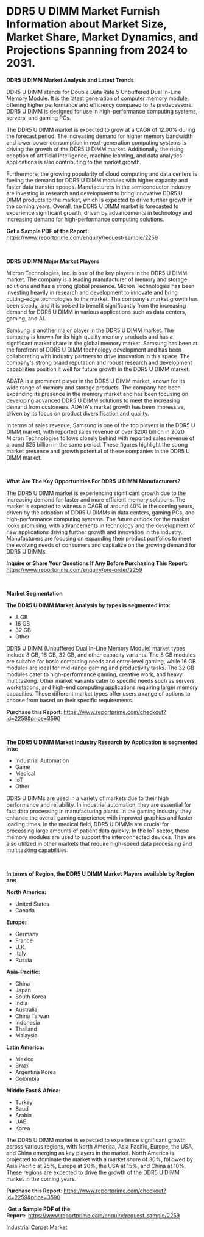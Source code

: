 <p><h1>DDR5 U DIMM Market Furnish Information about Market Size, Market Share, Market Dynamics, and Projections Spanning from 2024 to 2031.</h1></p><p><strong>DDR5 U DIMM Market Analysis and Latest Trends</strong></p>
<p><p>DDR5 U DIMM stands for Double Data Rate 5 Unbuffered Dual In-Line Memory Module. It is the latest generation of computer memory module, offering higher performance and efficiency compared to its predecessors. DDR5 U DIMM is designed for use in high-performance computing systems, servers, and gaming PCs.</p><p>The DDR5 U DIMM market is expected to grow at a CAGR of 12.00% during the forecast period. The increasing demand for higher memory bandwidth and lower power consumption in next-generation computing systems is driving the growth of the DDR5 U DIMM market. Additionally, the rising adoption of artificial intelligence, machine learning, and data analytics applications is also contributing to the market growth.</p><p>Furthermore, the growing popularity of cloud computing and data centers is fueling the demand for DDR5 U DIMM modules with higher capacity and faster data transfer speeds. Manufacturers in the semiconductor industry are investing in research and development to bring innovative DDR5 U DIMM products to the market, which is expected to drive further growth in the coming years. Overall, the DDR5 U DIMM market is forecasted to experience significant growth, driven by advancements in technology and increasing demand for high-performance computing solutions.</p></p>
<p><strong>Get a Sample PDF of the Report:&nbsp;</strong> <a href="https://www.reportprime.com/enquiry/request-sample/2259">https://www.reportprime.com/enquiry/request-sample/2259</a></p>
<p>&nbsp;</p>
<p><strong>DDR5 U DIMM Major Market Players</strong></p>
<p><p>Micron Technologies, Inc. is one of the key players in the DDR5 U DIMM market. The company is a leading manufacturer of memory and storage solutions and has a strong global presence. Micron Technologies has been investing heavily in research and development to innovate and bring cutting-edge technologies to the market. The company's market growth has been steady, and it is poised to benefit significantly from the increasing demand for DDR5 U DIMM in various applications such as data centers, gaming, and AI.</p><p>Samsung is another major player in the DDR5 U DIMM market. The company is known for its high-quality memory products and has a significant market share in the global memory market. Samsung has been at the forefront of DDR5 U DIMM technology development and has been collaborating with industry partners to drive innovation in this space. The company's strong brand reputation and robust research and development capabilities position it well for future growth in the DDR5 U DIMM market.</p><p>ADATA is a prominent player in the DDR5 U DIMM market, known for its wide range of memory and storage products. The company has been expanding its presence in the memory market and has been focusing on developing advanced DDR5 U DIMM solutions to meet the increasing demand from customers. ADATA's market growth has been impressive, driven by its focus on product diversification and quality.</p><p>In terms of sales revenue, Samsung is one of the top players in the DDR5 U DIMM market, with reported sales revenue of over $200 billion in 2020. Micron Technologies follows closely behind with reported sales revenue of around $25 billion in the same period. These figures highlight the strong market presence and growth potential of these companies in the DDR5 U DIMM market.</p></p>
<p>&nbsp;</p>
<p><strong>What Are The Key Opportunities For DDR5 U DIMM Manufacturers?</strong></p>
<p><p>The DDR5 U DIMM market is experiencing significant growth due to the increasing demand for faster and more efficient memory solutions. The market is expected to witness a CAGR of around 40% in the coming years, driven by the adoption of DDR5 U DIMMs in data centers, gaming PCs, and high-performance computing systems. The future outlook for the market looks promising, with advancements in technology and the development of new applications driving further growth and innovation in the industry. Manufacturers are focusing on expanding their product portfolios to meet the evolving needs of consumers and capitalize on the growing demand for DDR5 U DIMMs.</p></p>
<p><strong>Inquire or Share Your Questions If Any Before Purchasing This Report:</strong> <a href="https://www.reportprime.com/enquiry/pre-order/2259">https://www.reportprime.com/enquiry/pre-order/2259</a></p>
<p>&nbsp;</p>
<p><strong>Market Segmentation</strong></p>
<p><strong>The DDR5 U DIMM Market Analysis by types is segmented into:</strong></p>
<p><ul><li>8 GB</li><li>16 GB</li><li>32 GB</li><li>Other</li></ul></p>
<p><p>DDR5 U DIMM (Unbuffered Dual In-Line Memory Module) market types include 8 GB, 16 GB, 32 GB, and other capacity variants. The 8 GB modules are suitable for basic computing needs and entry-level gaming, while 16 GB modules are ideal for mid-range gaming and productivity tasks. The 32 GB modules cater to high-performance gaming, creative work, and heavy multitasking. Other market variants cater to specific needs such as servers, workstations, and high-end computing applications requiring larger memory capacities. These different market types offer users a range of options to choose from based on their specific requirements.</p></p>
<p><strong>Purchase this Report:&nbsp;</strong><a href="https://www.reportprime.com/checkout?id=2259&price=3590">https://www.reportprime.com/checkout?id=2259&price=3590</a></p>
<p>&nbsp;</p>
<p><strong>The DDR5 U DIMM Market Industry Research by Application is segmented into:</strong></p>
<p><ul><li>Industrial Automation</li><li>Game</li><li>Medical</li><li>IoT</li><li>Other</li></ul></p>
<p><p>DDR5 U DIMMs are used in a variety of markets due to their high performance and reliability. In industrial automation, they are essential for fast data processing in manufacturing plants. In the gaming industry, they enhance the overall gaming experience with improved graphics and faster loading times. In the medical field, DDR5 U DIMMs are crucial for processing large amounts of patient data quickly. In the IoT sector, these memory modules are used to support the interconnected devices. They are also utilized in other markets that require high-speed data processing and multitasking capabilities.</p></p>
<p>&nbsp;</p>
<p><strong>In terms of Region, the DDR5 U DIMM Market Players available by Region are:</strong></p>
<p>
    <p> <strong> North America: </strong>
        <ul>
            <li>United States</li>
            <li>Canada</li>
        </ul>
        </p> 
    <p> <strong> Europe: </strong>
        <ul>
            <li>Germany</li>
            <li>France</li>
            <li>U.K.</li>
            <li>Italy</li>
            <li>Russia</li>
        </ul>
        </p> 
    <p> <strong> Asia-Pacific: </strong>
        <ul>
            <li>China</li>
            <li>Japan</li>
            <li>South Korea</li>
            <li>India</li>
            <li>Australia</li>
            <li>China Taiwan</li>
            <li>Indonesia</li>
            <li>Thailand</li>
            <li>Malaysia</li>
        </ul>
        </p> 
    <p> <strong> Latin America: </strong>
        <ul>
            <li>Mexico</li>
            <li>Brazil</li>
            <li>Argentina Korea</li>
            <li>Colombia</li>
        </ul>
        </p> 
    <p> <strong> Middle East & Africa: </strong>
        <ul>
            <li>Turkey</li>
            <li>Saudi</li>
            <li>Arabia</li>
            <li>UAE</li>
            <li>Korea</li>
        </ul>
    </p>
    </p>
<p><p>The DDR5 U DIMM market is expected to experience significant growth across various regions, with North America, Asia Pacific, Europe, the USA, and China emerging as key players in the market. North America is projected to dominate the market with a market share of 30%, followed by Asia Pacific at 25%, Europe at 20%, the USA at 15%, and China at 10%. These regions are expected to drive the growth of the DDR5 U DIMM market in the coming years.</p></p>
<p><strong>Purchase this Report: </strong><a href="https://www.reportprime.com/checkout?id=2259&price=3590">https://www.reportprime.com/checkout?id=2259&price=3590</a></p>
<p>&nbsp;<strong>Get a Sample PDF of the Report:&nbsp;&nbsp;</strong><a href="https://www.reportprime.com/enquiry/request-sample/2259">https://www.reportprime.com/enquiry/request-sample/2259</a></p>
<p><strong></strong></p>
<p><p><a href="https://cautious-neon-760.notion.site/Industrial-Carpet-Market-Size-Growth-Outlook-from-2024-to-2031-projecting-at-Market-s-Trends-Analy-bad48d10f94947f5a09b331a4f8b8c4d">Industrial Carpet Market</a></p></p>
